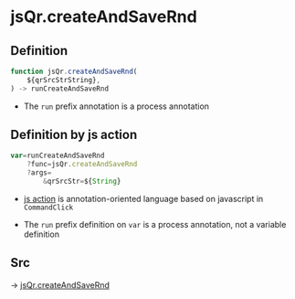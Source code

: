 # jsQr.createAndSaveRnd

## Definition

```js.js
function jsQr.createAndSaveRnd(
	${qrSrcStrString},
) -> runCreateAndSaveRnd
```

- The `run` prefix annotation is a process annotation
## Definition by js action

```js.js
var=runCreateAndSaveRnd
	?func=jsQr.createAndSaveRnd
	?args=
		&qrSrcStr=${String}
```

- [js action](#) is annotation-oriented language based on javascript in `CommandClick`

- The `run` prefix definition on `var` is a process annotation, not a variable definition

## Src

-> [jsQr.createAndSaveRnd](https://github.com/puutaro/CommandClick/blob/master/app/src/main/java/com/puutaro/commandclick/fragment_lib/terminal_fragment/js_interface/qr/JsQr.kt#L257)


